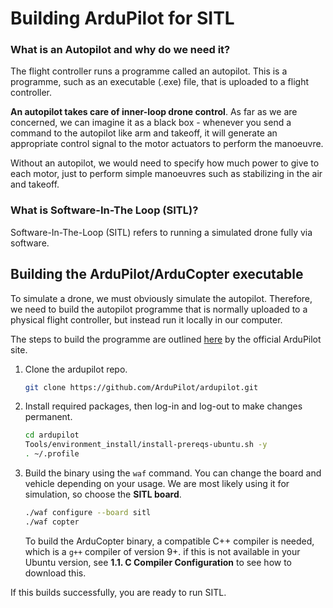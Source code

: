 # Building ArduPilot for SITL

### What is an Autopilot and why do we need it?
The flight controller runs a programme called an autopilot. This is a programme, such as an executable (.exe) file, that is uploaded to a flight controller. 

**An autopilot takes care of inner-loop drone control**. As far as we are concerned, we can imagine it as a black box - whenever you send a command to the autopilot like arm and takeoff, it will generate an appropriate control signal to the motor actuators to perform the manoeuvre.

Without an autopilot, we would need to specify how much power to give to each motor, just to perform simple manoeuvres such as stabilizing in the air and takeoff.

### What is Software-In-The Loop (SITL)?

Software-In-The-Loop (SITL) refers to running a simulated drone fully via software.

## Building the ArduPilot/ArduCopter executable

To simulate a drone, we must obviously simulate the autopilot. Therefore, we need to build the autopilot programme that is normally uploaded to a physical flight controller, but instead run it locally in our computer.

The steps to build the programme are outlined [here](https://ardupilot.org/dev/docs/building-setup-linux.html)
by the official ArduPilot site.

1. Clone the ardupilot repo.

    ```bash
    git clone https://github.com/ArduPilot/ardupilot.git
    ```
2. Install required packages, then log-in and log-out to make changes permanent.

    ```bash
    cd ardupilot
    Tools/environment_install/install-prereqs-ubuntu.sh -y
    . ~/.profile
    ```

3. Build the binary using the `waf` command. You can change the board and vehicle depending on your usage. We are most likely using it for simulation, so choose the **SITL board**.
    ```bash
    ./waf configure --board sitl
    ./waf copter
    ```

    To build the ArduCopter binary, a compatible C++ compiler is needed, which is
    a `g++` compiler of version 9+. if this is not available in your Ubuntu version, see **1.1. C Compiler Configuration**  to see
    how to download this.

If this builds successfully, you are ready to run SITL.
